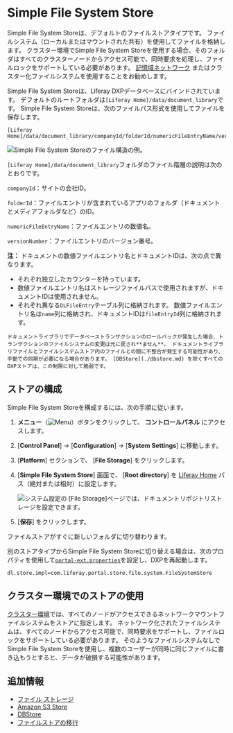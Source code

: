 # Simple File System Store

Simple File System Storeは、デフォルトのファイルストアタイプです。 ファイルシステム（ローカルまたはマウントされた共有）を使用してファイルを格納します。 クラスター環境でSimple File System Storeを使用する場合、そのフォルダはすべてのクラスターノードからアクセス可能で、同時要求を処理し、ファイルロックをサポートしている必要があります。 [記憶域ネットワーク](https://en.wikipedia.org/wiki/Storage_area_network) またはクラスター化ファイルシステムを使用することをお勧めします。

Simple File System Storeは、Liferay DXPデータベースにバインドされています。 デフォルトのルートフォルダは`[Liferay Home]/data/document_library`です。 Simple File System Storeは、次のファイルパス形式を使用してファイルを保存します。

    [Liferay Home]/data/document_library/companyId/folderId/numericFileEntryName/versionNumber

![Simple File System Storeのファイル構造の例。](./simple-file-system-store/images/01.png)

`[Liferay Home]/data/document_library`フォルダのファイル階層の説明は次のとおりです。

`companyId`：サイトの会社ID。

`folderId`：ファイルエントリが含まれているアプリのフォルダ（ドキュメントとメディアフォルダなど）のID。

`numericFileEntryName`：ファイルエントリの数値名。

`versionNumber`：ファイルエントリのバージョン番号。

**注：** ドキュメントの数値ファイルエントリ名とドキュメントIDは、次の点で異なります。

  - それぞれ独立したカウンターを持っています。
  - 数値ファイルエントリ名はストレージファイルパスで使用されますが、ドキュメントIDは使用されません。
  - それぞれ異なる`DLFileEntry`テーブル列に格納されます。 数値ファイルエントリ名は`name`列に格納され、ドキュメントIDは`fileEntryId`列に格納されます。

```{warning}
ドキュメントライブラリでデータベーストランザクションのロールバックが発生した場合、トランザクションのファイルシステムの変更は元に戻され**ません**。 ドキュメントライブラリファイルとファイルシステムストア内のファイルとの間に不整合が発生する可能性があり、手動での同期が必要になる場合があります。 [DBStore](./dbstore.md) を除くすべてのDXPストアは、この制限に対して脆弱です。
```

<a name="ストアの構成" />

## ストアの構成

Simple File System Storeを構成するには、次の手順に従います。

1. **メニュー**（![Menu](./simple-file-system-store/images/02.png)）ボタンをクリックして、 **コントロールパネル** にアクセスします。

2. [**Control Panel**] → [**Configuration**] → [**System Settings**] に移動します。

3. [**Platform**] セクションで、 [**File Storage**] をクリックします。

4. [**Simple File System Store**] 画面で、 [**Root directory**] を [Liferay Home](../../../installation-and-upgrades/reference/liferay-home.md) パス（絶対または相対）に設定します。

    ![システム設定の [File Storage]ページでは、ドキュメントリポジトリストレージを設定できます。](./simple-file-system-store/images/03.png)

5. [**保存**] をクリックします。

ファイルストアがすぐに新しいフォルダに切り替わります。

別のストアタイプからSimple File System Storeに切り替える場合は、次のプロパティを使用して[`portal-ext.properties`](../../../installation-and-upgrades/reference/portal-properties.md)を設定し、DXPを再起動します。

``` properties
dl.store.impl=com.liferay.portal.store.file.system.FileSystemStore
```

<a name="クラスター環境でのストアの使用" />

## クラスター環境でのストアの使用

[クラスター環境](../../../installation-and-upgrades/setting-up-liferay/clustering-for-high-availability.md)では、すべてのノードがアクセスできるネットワークマウントファイルシステムをストアに指定します。 ネットワーク化されたファイルシステムは、すべてのノードからアクセス可能で、同時要求をサポートし、ファイルロックをサポートしている必要があります。 そのようなファイルシステムなしでSimple File System Storeを使用し、複数のユーザーが同時に同じファイルに書き込もうとすると、データが破損する可能性があります。

<a name="追加情報" />

## 追加情報

  - [ファイル ストレージ](../../file-storage.md)
  - [Amazon S3 Store](./amazon-s3-store.md)
  - [DBStore](./dbstore.md)
  - [ファイルストアの移行](../file-store-migration.md)
